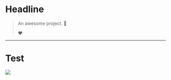 # Headline

> An awesome project. :100:
> 
> ❤️

---

# Test

![](/Users/jared/Library/Application%20Support/marktext/images/2022-04-11-04-19-29-image.png)
